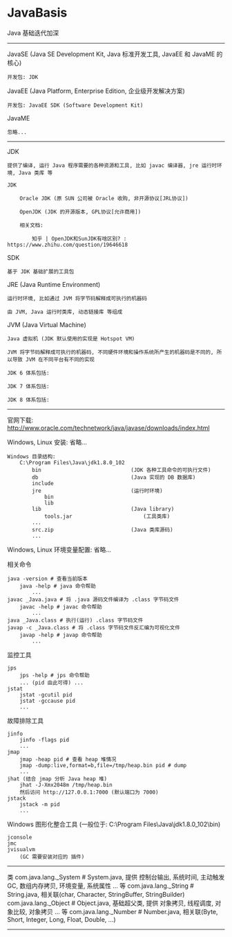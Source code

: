 # JavaBasis

Java 基础迭代加深    

***  

JavaSE (Java SE Development Kit, Java 标准开发工具, JavaEE 和 JavaME 的核心)

    开发包: JDK
    
JavaEE (Java Platform, Enterprise Edition, 企业级开发解决方案)

    开发包: JavaEE SDK (Software Development Kit)

JavaME 

    忽略...

***

JDK

    提供了编译, 运行 Java 程序需要的各种资源和工具, 比如 javac 编译器, jre 运行时环境, Java 类库 等

    JDK 

        Oracle JDK (原 SUN 公司被 Oracle 收购, 非开源协议[JRL协议])

        OpenJDK (JDK 的开源版本, GPL协议[允许商用])

        相关文档:

            知乎 | OpenJDK和SunJDK有啥区别? : https://www.zhihu.com/question/19646618
        
SDK 
    
    基于 JDK 基础扩展的工具包
    
JRE (Java Runtime Environment)  
    
    运行时环境, 比如通过 JVM 将字节码解释成可执行的机器码
    
    由 JVM, Java 运行时类库, 动态链接库 等组成
    
JVM (Java Virtual Machine)
    
    Java 虚拟机 (JDK 默认使用的实现是 Hotspot VM)
    
    JVM 将字节码解释成可执行的机器码, 不同硬件环境和操作系统所产生的机器码是不同的, 所以导致 JVM 在不同平台有不同的实现
    
    JDK 6 体系包括: 
    
    JDK 7 体系包括:
    
    JDK 8 体系包括:

***

官网下载: http://www.oracle.com/technetwork/java/javase/downloads/index.html

Windows, Linux 安装: 省略...

    Windows 目录结构:
        C:\Program Files\Java\jdk1.8.0_102
            bin                             (JDK 各种工具命令的可执行文件)
            db                              (Java 实现的 DB 数据库)
            include
            jre                             (运行时环境)
                bin
                lib
            lib                             (Java library)
                tools.jar                       (工具类库)
            ...
            src.zip                         (Java 类库源码)
            ...

Windows, Linux 环境变量配置: 省略...

相关命令

    java -version # 查看当前版本
        java -help # java 命令帮助
            ...
    javac _Java.java # 将 .java 源码文件编译为 .class 字节码文件
        javac -help # javac 命令帮助
            ...
    java _Java.class # 执行(运行) .class 字节码文件
    javap -c _Java.class # 将 .class 字节码文件反汇编为可视化文件
        javap -help # javap 命令帮助
            ...
            
监控工具

    jps
        jps -help # jps 命令帮助
        ... (pid 由此可得) ...
    jstat
        jstat -gcutil pid
        jstat -gccause pid
        ...
    
故障排除工具

    jinfo
        jinfo -flags pid
        ...
    jmap
        jmap -heap pid # 查看 heap 堆情况
        jmap -dump:live,format=b,file=/tmp/heap.bin pid # dump
        ...
    jhat (结合 jmap 分析 Java heap 堆)
        jhat -J-Xmx2048m /tmp/heap.bin
        然后访问 http://127.0.0.1:7000 (默认端口为 7000)
    jstack
        jstack -m pid
        ...
    
Windows 图形化整合工具 (一般位于: C:\Program Files\Java\jdk1.8.0_102\bin)

    jconsole
    jmc
    jvisualvm 
        (GC 需要安装对应的 插件)
        
***        

类
    com.java.lang._System  # System.java, 提供 控制台输出, 系统时间, 主动触发 GC, 数组内存拷贝, 环境变量, 系统属性 ... 等
    com.java.lang._String  # String.java, 相关联(char, Character, StringBuffer, StringBuilder)
    com.java.lang._Object  # Object.java, 基础超父类, 提供 对象拷贝, 线程调度, 对象比较, 对象拷贝 ... 等
    com.java.lang._Number  # Number.java, 相关联(Byte, Short, Integer, Long, Float, Double, ...)
        
***